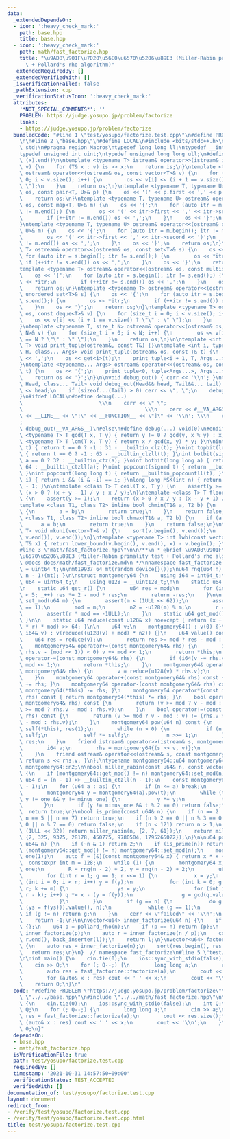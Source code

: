 ```yaml
---
data:
  _extendedDependsOn:
  - icon: ':heavy_check_mark:'
    path: base.hpp
    title: base.hpp
  - icon: ':heavy_check_mark:'
    path: math/fast_factorize.hpp
    title: "\u9AD8\u901F\u7D20\u56E0\u6570\u5206\u89E3 (Miller-Rabin primality test\
      \ + Pollard's rho algorithm)"
  _extendedRequiredBy: []
  _extendedVerifiedWith: []
  _isVerificationFailed: false
  _pathExtension: cpp
  _verificationStatusIcon: ':heavy_check_mark:'
  attributes:
    '*NOT_SPECIAL_COMMENTS*': ''
    PROBLEM: https://judge.yosupo.jp/problem/factorize
    links:
    - https://judge.yosupo.jp/problem/factorize
  bundledCode: "#line 1 \"test/yosupo/factorize.test.cpp\"\n#define PROBLEM \"https://judge.yosupo.jp/problem/factorize\"\
    \n\n#line 2 \"base.hpp\"\n#define LOCAL\n#include <bits/stdc++.h>\nusing namespace\
    \ std;\n#pragma region Macros\ntypedef long long ll;\ntypedef __int128_t i128;\n\
    typedef unsigned int uint;\ntypedef unsigned long long ull;\n#define ALL(x) (x).begin(),\
    \ (x).end()\n\ntemplate <typename T> istream& operator>>(istream& is, vector<T>&\
    \ v) {\n    for (T& x : v) is >> x;\n    return is;\n}\ntemplate <typename T>\
    \ ostream& operator<<(ostream& os, const vector<T>& v) {\n    for (size_t i =\
    \ 0; i < v.size(); i++) {\n        os << v[i] << (i + 1 == v.size() ? \"\" : \"\
    \ \");\n    }\n    return os;\n}\ntemplate <typename T, typename U> ostream& operator<<(ostream&\
    \ os, const pair<T, U>& p) {\n    os << '(' << p.first << ',' << p.second << ')';\n\
    \    return os;\n}\ntemplate <typename T, typename U> ostream& operator<<(ostream&\
    \ os, const map<T, U>& m) {\n    os << '{';\n    for (auto itr = m.begin(); itr\
    \ != m.end();) {\n        os << '(' << itr->first << ',' << itr->second << ')';\n\
    \        if (++itr != m.end()) os << ',';\n    }\n    os << '}';\n    return os;\n\
    }\ntemplate <typename T, typename U> ostream& operator<<(ostream& os, const unordered_map<T,\
    \ U>& m) {\n    os << '{';\n    for (auto itr = m.begin(); itr != m.end();) {\n\
    \        os << '(' << itr->first << ',' << itr->second << ')';\n        if (++itr\
    \ != m.end()) os << ',';\n    }\n    os << '}';\n    return os;\n}\ntemplate <typename\
    \ T> ostream& operator<<(ostream& os, const set<T>& s) {\n    os << '{';\n   \
    \ for (auto itr = s.begin(); itr != s.end();) {\n        os << *itr;\n       \
    \ if (++itr != s.end()) os << ',';\n    }\n    os << '}';\n    return os;\n}\n\
    template <typename T> ostream& operator<<(ostream& os, const multiset<T>& s) {\n\
    \    os << '{';\n    for (auto itr = s.begin(); itr != s.end();) {\n        os\
    \ << *itr;\n        if (++itr != s.end()) os << ',';\n    }\n    os << '}';\n\
    \    return os;\n}\ntemplate <typename T> ostream& operator<<(ostream& os, const\
    \ unordered_set<T>& s) {\n    os << '{';\n    for (auto itr = s.begin(); itr !=\
    \ s.end();) {\n        os << *itr;\n        if (++itr != s.end()) os << ',';\n\
    \    }\n    os << '}';\n    return os;\n}\ntemplate <typename T> ostream& operator<<(ostream&\
    \ os, const deque<T>& v) {\n    for (size_t i = 0; i < v.size(); i++) {\n    \
    \    os << v[i] << (i + 1 == v.size() ? \"\" : \" \");\n    }\n    return os;\n\
    }\ntemplate <typename T, size_t N> ostream& operator<<(ostream& os, const array<T,\
    \ N>& v) {\n    for (size_t i = 0; i < N; i++) {\n        os << v[i] << (i + 1\
    \ == N ? \"\" : \" \");\n    }\n    return os;\n}\n\ntemplate <int i, typename\
    \ T> void print_tuple(ostream&, const T&) {}\ntemplate <int i, typename T, typename\
    \ H, class... Args> void print_tuple(ostream& os, const T& t) {\n    if (i) os\
    \ << ',';\n    os << get<i>(t);\n    print_tuple<i + 1, T, Args...>(os, t);\n\
    }\ntemplate <typename... Args> ostream& operator<<(ostream& os, const tuple<Args...>&\
    \ t) {\n    os << '{';\n    print_tuple<0, tuple<Args...>, Args...>(os, t);\n\
    \    return os << '}';\n}\n\nvoid debug_out() { cerr << '\\n'; }\ntemplate <class\
    \ Head, class... Tail> void debug_out(Head&& head, Tail&&... tail) {\n    cerr\
    \ << head;\n    if (sizeof...(Tail) > 0) cerr << \", \";\n    debug_out(move(tail)...);\n\
    }\n#ifdef LOCAL\n#define debug(...)                                          \
    \                         \\\n    cerr << \" \";                             \
    \                                        \\\n    cerr << #__VA_ARGS__ << \" :[\"\
    \ << __LINE__ << \":\" << __FUNCTION__ << \"]\" << '\\n'; \\\n    cerr << \" \"\
    ;                                                                     \\\n   \
    \ debug_out(__VA_ARGS__)\n#else\n#define debug(...) void(0)\n#endif\n\ntemplate\
    \ <typename T> T gcd(T x, T y) { return y != 0 ? gcd(y, x % y) : x; }\ntemplate\
    \ <typename T> T lcm(T x, T y) { return x / gcd(x, y) * y; }\n\nint topbit(signed\
    \ t) { return t == 0 ? -1 : 31 - __builtin_clz(t); }\nint topbit(long long t)\
    \ { return t == 0 ? -1 : 63 - __builtin_clzll(t); }\nint botbit(signed a) { return\
    \ a == 0 ? 32 : __builtin_ctz(a); }\nint botbit(long long a) { return a == 0 ?\
    \ 64 : __builtin_ctzll(a); }\nint popcount(signed t) { return __builtin_popcount(t);\
    \ }\nint popcount(long long t) { return __builtin_popcountll(t); }\nbool ispow2(int\
    \ i) { return i && (i & -i) == i; }\nlong long MSK(int n) { return (1LL << n)\
    \ - 1; }\n\ntemplate <class T> T ceil(T x, T y) {\n    assert(y >= 1);\n    return\
    \ (x > 0 ? (x + y - 1) / y : x / y);\n}\ntemplate <class T> T floor(T x, T y)\
    \ {\n    assert(y >= 1);\n    return (x > 0 ? x / y : (x - y + 1) / y);\n}\n\n\
    template <class T1, class T2> inline bool chmin(T1& a, T2 b) {\n    if (a > b)\
    \ {\n        a = b;\n        return true;\n    }\n    return false;\n}\ntemplate\
    \ <class T1, class T2> inline bool chmax(T1& a, T2 b) {\n    if (a < b) {\n  \
    \      a = b;\n        return true;\n    }\n    return false;\n}\n\ntemplate <typename\
    \ T> void mkuni(vector<T>& v) {\n    sort(v.begin(), v.end());\n    v.erase(unique(v.begin(),\
    \ v.end()), v.end());\n}\ntemplate <typename T> int lwb(const vector<T>& v, const\
    \ T& x) { return lower_bound(v.begin(), v.end(), x) - v.begin(); }\n#pragma endregion\n\
    #line 3 \"math/fast_factorize.hpp\"\n\n/**\n * @brief \u9AD8\u901F\u7D20\u56E0\
    \u6570\u5206\u89E3 (Miller-Rabin primality test + Pollard's rho algorithm)\n *\
    \ @docs docs/math/fast_factorize.md\n */\nnamespace fast_factorize {\nusing u64\
    \ = uint64_t;\n\nmt19937_64 mt(random_device{}());\nu64 rng(u64 n) { return uniform_int_distribution<u64>(0,\
    \ n - 1)(mt); }\n\nstruct montgomery64 {\n    using i64 = int64_t;\n    using\
    \ u64 = uint64_t;\n    using u128 = __uint128_t;\n\n    static u64 mod, r, n2;\n\
    \n    static u64 get_r() {\n        u64 res = mod;\n        for (int _ = 0; _\
    \ < 5; _++) res *= 2 - mod * res;\n        return -res;\n    }\n\n    static void\
    \ set_mod(u64 m) {\n        assert(m < (1ULL << 62));\n        assert((m & 1)\
    \ == 1);\n        mod = m;\n        n2 = -u128(m) % m;\n        r = get_r();\n\
    \        assert(r * mod == -1ULL);\n    }\n    static u64 get_mod() { return mod;\
    \ }\n\n    static u64 reduce(const u128& x) noexcept { return (x + u128(u64(x)\
    \ * r) * mod) >> 64; }\n\n    u64 v;\n    montgomery64() : v(0) {}\n    montgomery64(const\
    \ i64& v) : v(reduce((u128(v) + mod) * n2)) {}\n    u64 value() const {\n    \
    \    u64 res = reduce(v);\n        return res >= mod ? res - mod : res;\n    }\n\
    \    montgomery64& operator+=(const montgomery64& rhs) {\n        if (i64(v +=\
    \ rhs.v - (mod << 1)) < 0) v += mod << 1;\n        return *this;\n    }\n    montgomery64&\
    \ operator-=(const montgomery64& rhs) {\n        if (i64(v -= rhs.v) < 0) v +=\
    \ mod << 1;\n        return *this;\n    }\n    montgomery64& operator*=(const\
    \ montgomery64& rhs) {\n        v = reduce(u128(v) * rhs.v);\n        return *this;\n\
    \    }\n    montgomery64 operator+(const montgomery64& rhs) const { return montgomery64(*this)\
    \ += rhs; }\n    montgomery64 operator-(const montgomery64& rhs) const { return\
    \ montgomery64(*this) -= rhs; }\n    montgomery64 operator*(const montgomery64&\
    \ rhs) const { return montgomery64(*this) *= rhs; }\n    bool operator==(const\
    \ montgomery64& rhs) const {\n        return (v >= mod ? v - mod : v) == (rhs.v\
    \ >= mod ? rhs.v - mod : rhs.v);\n    }\n    bool operator!=(const montgomery64&\
    \ rhs) const {\n        return (v >= mod ? v - mod : v) != (rhs.v >= mod ? rhs.v\
    \ - mod : rhs.v);\n    }\n    montgomery64 pow(u64 n) const {\n        montgomery64\
    \ self(*this), res(1);\n        while (n > 0) {\n            if (n & 1) res *=\
    \ self;\n            self *= self;\n            n >>= 1;\n        }\n        return\
    \ res;\n    }\n    friend istream& operator>>(istream& s, montgomery64& rhs) {\n\
    \        i64 v;\n        rhs = montgomery64{(s >> v, v)};\n        return s;\n\
    \    }\n    friend ostream& operator<<(ostream& s, const montgomery64& rhs) {\
    \ return s << rhs.v; }\n};\ntypename montgomery64::u64 montgomery64::mod, montgomery64::r,\
    \ montgomery64::n2;\n\nbool miller_rabin(const u64& n, const vector<u64>& as)\
    \ {\n    if (montgomery64::get_mod() != n) montgomery64::set_mod(n);\n    const\
    \ u64 d = (n - 1) >> __builtin_ctzll(n - 1);\n    const montgomery64 one(1), minus_one(n\
    \ - 1);\n    for (u64 a : as) {\n        if (n <= a) break;\n        u64 t = d;\n\
    \        montgomery64 y = montgomery64(a).pow(t);\n        while (t != n - 1 &&\
    \ y != one && y != minus_one) {\n            y *= y;\n            t <<= 1;\n \
    \       }\n        if (y != minus_one && t % 2 == 0) return false;\n    }\n  \
    \  return true;\n}\nbool is_prime(const u64& n) {\n    if (n == 2 || n == 3 ||\
    \ n == 5 || n == 7) return true;\n    if (n % 2 == 0 || n % 3 == 0 || n % 5 ==\
    \ 0 || n % 7 == 0) return false;\n    if (n < 121) return n > 1;\n    if (n <\
    \ (1ULL << 32)) return miller_rabin(n, {2, 7, 61});\n    return miller_rabin(n,\
    \ {2, 325, 9375, 28178, 450775, 9780504, 1795265022});\n}\n\nu64 pollard_rho(const\
    \ u64& n) {\n    if (~n & 1) return 2;\n    if (is_prime(n)) return n;\n    if\
    \ (montgomery64::get_mod() != n) montgomery64::set_mod(n);\n    montgomery64 R,\
    \ one(1);\n    auto f = [&](const montgomery64& x) { return x * x + R; };\n  \
    \  constexpr int m = 128;\n    while (1) {\n        montgomery64 x, y, ys, q =\
    \ one;\n        R = rng(n - 2) + 2, y = rng(n - 2) + 2;\n        u64 g = 1;\n\
    \        for (int r = 1; g == 1; r <<= 1) {\n            x = y;\n            for\
    \ (int i = 0; i < r; i++) y = f(y);\n            for (int k = 0; g == 1 && k <\
    \ r; k += m) {\n                ys = y;\n                for (int i = 0; i < min(m,\
    \ r - k); i++) q *= x - (y = f(y));\n                g = gcd(q.value(), n);\n\
    \            }\n        }\n        if (g == n) {\n            do g = gcd((x -\
    \ (ys = f(ys))).value(), n);\n            while (g == 1);\n        }\n       \
    \ if (g != n) return g;\n    }\n    cerr << \"failed\" << '\\n';\n    assert(false);\n\
    \    return -1;\n}\n\nvector<u64> inner_factorize(u64 n) {\n    if (n <= 1) return\
    \ {};\n    u64 p = pollard_rho(n);\n    if (p == n) return {p};\n    auto l =\
    \ inner_factorize(p);\n    auto r = inner_factorize(n / p);\n    copy(r.begin(),\
    \ r.end(), back_inserter(l));\n    return l;\n}\nvector<u64> factorize(u64 n)\
    \ {\n    auto res = inner_factorize(n);\n    sort(res.begin(), res.end());\n \
    \   return res;\n}\n}  // namespace fast_factorize\n#line 5 \"test/yosupo/factorize.test.cpp\"\
    \n\nint main() {\n    cin.tie(0);\n    ios::sync_with_stdio(false);\n    int Q;\n\
    \    cin >> Q;\n    for (; Q--;) {\n        long long a;\n        cin >> a;\n\
    \        auto res = fast_factorize::factorize(a);\n        cout << res.size();\n\
    \        for (auto& x : res) cout << ' ' << x;\n        cout << '\\n';\n    }\n\
    \    return 0;\n}\n"
  code: "#define PROBLEM \"https://judge.yosupo.jp/problem/factorize\"\n\n#include\
    \ \"../../base.hpp\"\n#include \"../../math/fast_factorize.hpp\"\n\nint main()\
    \ {\n    cin.tie(0);\n    ios::sync_with_stdio(false);\n    int Q;\n    cin >>\
    \ Q;\n    for (; Q--;) {\n        long long a;\n        cin >> a;\n        auto\
    \ res = fast_factorize::factorize(a);\n        cout << res.size();\n        for\
    \ (auto& x : res) cout << ' ' << x;\n        cout << '\\n';\n    }\n    return\
    \ 0;\n}"
  dependsOn:
  - base.hpp
  - math/fast_factorize.hpp
  isVerificationFile: true
  path: test/yosupo/factorize.test.cpp
  requiredBy: []
  timestamp: '2021-10-31 14:57:50+09:00'
  verificationStatus: TEST_ACCEPTED
  verifiedWith: []
documentation_of: test/yosupo/factorize.test.cpp
layout: document
redirect_from:
- /verify/test/yosupo/factorize.test.cpp
- /verify/test/yosupo/factorize.test.cpp.html
title: test/yosupo/factorize.test.cpp
---
```

